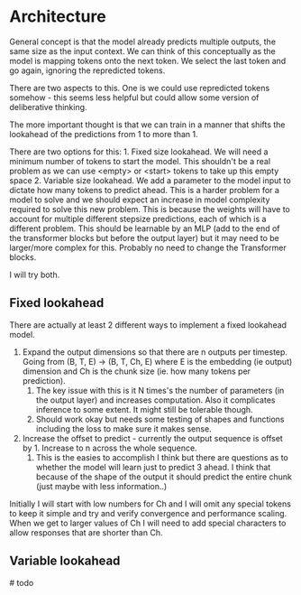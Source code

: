 # Architecture

General concept is that the model already predicts multiple outputs, the same size as the input context. We can think of this conceptually as the model is mapping tokens onto the next token. We select the last token and go again, ignoring the repredicted tokens.

There are two aspects to this. One is we could use repredicted tokens somehow - this seems less helpful but could allow some version of deliberative thinking.

The more important thought is that we can train in a manner that shifts the lookahead of the predictions from 1 to more than 1.

There are two options for this:
    1. Fixed size lookahead. We will need a minimum number of tokens to start the model. This shouldn't be a real problem as we can use \<empty> or \<start> tokens to take up this empty space
    2. Variable size lookahead. We add a parameter to the model input to dictate how many tokens to predict ahead. This is a harder problem for a model to solve and we should expect an increase in model complexity required to solve this new problem. This is because the weights will have to account for multiple different stepsize predictions, each of which is a different problem.
    This should be learnable by an MLP (add to the end of the transformer blocks but before the output layer) but it may need to be larger/more complex for this. Probably no need to change the Transformer blocks.

I will try both.

## Fixed lookahead

There are actually at least 2 different ways to implement a fixed lookahead model.

1. Expand the output dimensions so that there are n outputs per timestep. Going from (B, T, E) -> (B, T, Ch, E) where E is the embedding (ie output) dimension and Ch is the chunk size (ie. how many tokens per prediction).
    1. The key issue with this is it N times's the number of parameters (in the output layer) and increases computation. Also it complicates inference to some extent. It might still be tolerable though.
    2. Should work okay but needs some testing of shapes and functions including the loss to make sure it makes sense.
2. Increase the offset to predict - currently the output sequence is offset by 1. Increase to n across the whole sequence.
    1. This is the easies to accomplish I think but there are questions as to whether the model will learn just to predict 3 ahead. I think that because of the shape of the output it should predict the entire chunk (just maybe with less information..)


Initially I will start with low numbers for Ch and I will omit any special tokens to keep it simple and try and verify convergence and performance scaling. When we get to larger values of Ch I will need to add special characters to allow responses that are shorter than Ch.

## Variable lookahead

 \# todo
